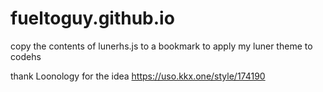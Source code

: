 # fueltoguy.github.io

copy the contents of lunerhs.js to a bookmark to apply my luner theme to codehs

thank Loonology for the idea https://uso.kkx.one/style/174190
